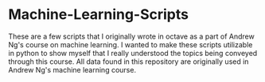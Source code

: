 # Machine-Learning-Scripts
These are a few scripts that I originally wrote in octave as a part of Andrew Ng's course on machine learning. I wanted to make these scripts utilizable in python to show myself that I really understood the topics being conveyed through this course. All data found in this repository are originally used in Andrew Ng's machine learning course.
